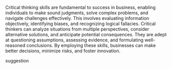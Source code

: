 Critical thinking skills are fundamental to success in business, enabling individuals to make sound judgments, solve complex problems, and navigate challenges effectively. This involves evaluating information objectively, identifying biases, and recognizing logical fallacies. Critical thinkers can analyze situations from multiple perspectives, consider alternative solutions, and anticipate potential consequences. They are adept at questioning assumptions, assessing evidence, and formulating well-reasoned conclusions. By employing these skills, businesses can make better decisions, minimize risks, and foster innovation.

suggestion
  